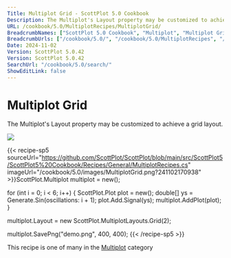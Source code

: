 ```yaml
---
Title: Multiplot Grid - ScottPlot 5.0 Cookbook
Description: The Multiplot's Layout property may be customized to achieve a grid layout.
URL: /cookbook/5.0/MultiplotRecipes/MultiplotGrid/
BreadcrumbNames: ["ScottPlot 5.0 Cookbook", "Multiplot", "Multiplot Grid"]
BreadcrumbUrls: ["/cookbook/5.0/", "/cookbook/5.0/MultiplotRecipes", "/cookbook/5.0/MultiplotRecipes/MultiplotGrid"]
Date: 2024-11-02
Version: ScottPlot 5.0.42
Version: ScottPlot 5.0.42
SearchUrl: "/cookbook/5.0/search/"
ShowEditLink: false
---
```



<div class='d-flex align-items-center mt-5'>
<h1 class='me-2 text-dark my-0 border-0'>Multiplot Grid</h1>
</div>

The Multiplot's Layout property may be customized to achieve a grid layout.

[![](/cookbook/5.0/images/MultiplotGrid.png?241102170938)](/cookbook/5.0/images/MultiplotGrid.png?241102170938)

{{< recipe-sp5 sourceUrl="https://github.com/ScottPlot/ScottPlot/blob/main/src/ScottPlot5/ScottPlot5%20Cookbook/Recipes/General/MultiplotRecipes.cs" imageUrl="/cookbook/5.0/images/MultiplotGrid.png?241102170938" >}}ScottPlot.Multiplot multiplot = new();

for (int i = 0; i < 6; i++)
{
    ScottPlot.Plot plot = new();
    double[] ys = Generate.Sin(oscillations: i + 1);
    plot.Add.Signal(ys);
    multiplot.AddPlot(plot);
}

multiplot.Layout = new ScottPlot.MultiplotLayouts.Grid(2);

multiplot.SavePng("demo.png", 400, 400);
{{< /recipe-sp5 >}}

<div class='my-5 text-center'>This recipe is one of many in the <a href='/cookbook/5.0/MultiplotRecipes'>Multiplot</a> category</div>


